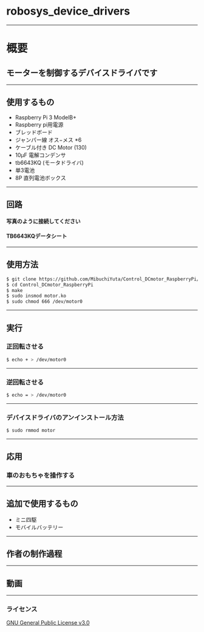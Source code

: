 # robosys_device_drivers
---
# 概要
##  モーターを制御するデバイスドライバです  
---
## 使用するもの
- Raspberry Pi 3 ModelB+
- Raspberry pi用電源
- ブレッドボード  
- ジャンパー線 オス−メス *6  
- ケーブル付き DC Motor (130)
- 10μF 電解コンデンサ
- tb6643KQ (モータドライバ)
- 単3電池
- 8P 直列電池ボックス
---
## 回路
#### 写真のように接続してください
#### TB6643KQデータシート
---
## 使用方法  
```sh
$ git clone https://github.com/MibuchiYuta/Control_DCmotor_RaspberryPi/
$ cd Control_DCmotor_RaspberryPi
$ make  
$ sudo insmod motor.ko  
$ sudo chmod 666 /dev/motor0  
```
---
## 実行
### 正回転させる  
```sh
$ echo + > /dev/motor0  
```
---
### 逆回転させる

```sh
$ echo = > /dev/motor0
```
---
### デバイスドライバのアンインストール方法
```sh
$ sudo rmmod motor
  ```   
---
## 応用
###  車のおもちゃを操作する
---
## 追加で使用するもの
- ミニ四駆
- モバイルバッテリー
---
## 作者の制作過程
---
## 動画
---
  
### ライセンス
[GNU General Public License v3.0](https://github.com/MibuchiYuta/Control_DCmotor_RaspberryPi/blob/master/COPYING)
